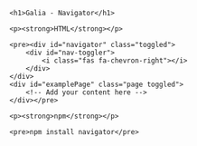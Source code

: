 	<h1>Galia - Navigator</h1>

	<p><strong>HTML</strong></p>

	<pre><div id="navigator" class="toggled">
		<div id="nav-toggler">
			<i class="fas fa-chevron-right"></i>
		</div>
	</div>
	<div id="examplePage" class="page toggled">
		<!-- Add your content here -->
	</div></pre>

	<p><strong>npm</strong></p>
	
	<pre>npm install navigator</pre>
